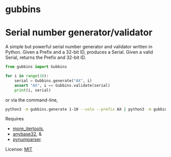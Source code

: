 # gubbins
Serial number generator/validator
======

A simple but powerful serial number generator and validator written in
Python.  Given a Prefix and a 32-bit ID, produces a Serial.  Given a valid
Serial, returns the Prefix and 32-bit ID.

```python
from gubbins import Gubbins

for i in range(10):
	serial = Gubbins.generate("AX", i)
	assert "AX", i == Gubbins.validate(serial)
	print(i, serial)
```

or via the command-line,

```bash
python3 -m gubbins.generate 1-10 --solo --prefix AX | python3 -m gubbins.validate
```

Requires
* [more_itertools](https://github.com/erikrose/more-itertools),
* [anybase32](https://github.com/alanblevins/anybase32), &
* [pynumparser](https://gitlab.com/n2vram/pynumparser).

License: [MIT](https://opensource.org/licenses/MIT)
